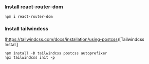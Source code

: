 ### Install react-router-dom
```
npm i react-router-dom
```

### Install tailwindcss
(https://tailwindcss.com/docs/installation/using-postcss)[Tailwindcss Install]
```
npm install -D tailwindcss postcss autoprefixer
npx tailwindcss init -p
```
